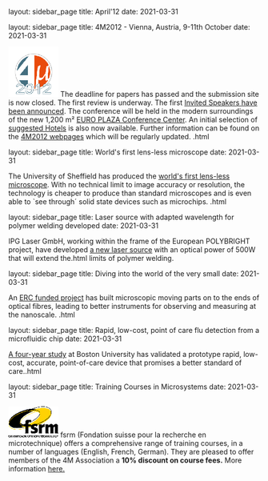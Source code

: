 layout: sidebar_page
title: April'12
date: 2021-03-31

<!--break-->
layout: sidebar_page
title: 4M2012 - Vienna, Austria, 9-11th October
date: 2021-03-31

![4M2011](/images/4m-2012_100.png)
The deadline for papers has passed and the submission site is now closed. The first review is underway. The first [Invited Speakers have been announced](/contents/Invited-Speakers-4M2012.html). The conference will be held in the modern surroundings of the new 1,200 m² [EURO PLAZA Conference Center](http://www.europlaza.at/jart/prj3/euro_pl/website.jart?rel=en&content-id=1155914559700&reserve-mode=active). An initial selection of [suggested Hotels](/content/Hotels-Accommodatio.html) is also now available. Further information can be found on the [4M2012 webpages](/conference/2012.html) which will be regularly updated. .html
  
layout: sidebar_page
title: World's first lens-less microscope
date: 2021-03-31

The University of Sheffield has produced the [world's first lens-less microscope](/contents/Virtual-microscope-lens-delivers-real-revolution-imagin.html). With no technical limit to image accuracy or resolution, the technology is cheaper to produce than standard microscopes and is even able to `see through´ solid state devices such as microchips.  .html
  
layout: sidebar_page
title: Laser source with adapted wavelength for polymer welding developed
date: 2021-03-31

IPG Laser GmbH, working within the frame of the European POLYBRIGHT project, have developed [a new laser source](/contents/New-laser-source-adapted-polymer-welding-developed-POLYBRIGHT-projec.html) with an optical power of 500W that will extend the.html
limits of polymer welding.

  
layout: sidebar_page
title: Diving into the world of the very small
date: 2021-03-31

An [ERC funded project](/contents/Diving-world-very-small.html) has built microscopic moving parts on to the ends of optical fibres, leading to better instruments for observing and measuring at the nanoscale.  .html
  
layout: sidebar_page
title: Rapid, low-cost, point of care flu detection from a microfluidic chip
date: 2021-03-31

[A four-year study](/contents/Rapid-low-cost-point-care-flu-detection-microfluidic-chip.html) at Boston University has validated a prototype rapid, low-cost, accurate, point-of-care device that promises a better standard of care..html
  
layout: sidebar_page
title: Training Courses in Microsystems
date: 2021-03-31

![FSRM](/images/FSRM_LOGO_web.gif)
fsrm (Fondation suisse pour la recherche en microtechnique) offers a comprehensive range of training courses, in a number of languages (English, French, German). They are pleased to offer members of the 4M Association a <b>10% discount on course fees.</b> More information [here.](/contents/fsrm-training-course.html)